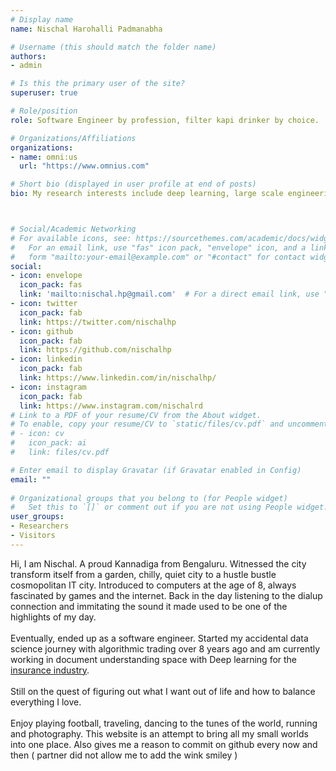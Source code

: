 ```yaml
---
# Display name
name: Nischal Harohalli Padmanabha

# Username (this should match the folder name)
authors:
- admin

# Is this the primary user of the site?
superuser: true

# Role/position
role: Software Engineer by profession, filter kapi drinker by choice.

# Organizations/Affiliations
organizations:
- name: omni:us
  url: "https://www.omnius.com"

# Short bio (displayed in user profile at end of posts)
bio: My research interests include deep learning, large scale engineering and social interactions.



# Social/Academic Networking
# For available icons, see: https://sourcethemes.com/academic/docs/widgets/#icons
#   For an email link, use "fas" icon pack, "envelope" icon, and a link in the
#   form "mailto:your-email@example.com" or "#contact" for contact widget.
social:
- icon: envelope
  icon_pack: fas
  link: 'mailto:nischal.hp@gmail.com'  # For a direct email link, use "mailto:test@example.org".
- icon: twitter
  icon_pack: fab
  link: https://twitter.com/nischalhp
- icon: github
  icon_pack: fab
  link: https://github.com/nischalhp
- icon: linkedin
  icon_pack: fab
  link: https://www.linkedin.com/in/nischalhp/
- icon: instagram 
  icon_pack: fab
  link: https://www.instagram.com/nischalrd
# Link to a PDF of your resume/CV from the About widget.
# To enable, copy your resume/CV to `static/files/cv.pdf` and uncomment the lines below.  
# - icon: cv
#   icon_pack: ai
#   link: files/cv.pdf

# Enter email to display Gravatar (if Gravatar enabled in Config)
email: ""
  
# Organizational groups that you belong to (for People widget)
#   Set this to `[]` or comment out if you are not using People widget.  
user_groups:
- Researchers
- Visitors
---
```


Hi, I am Nischal. A proud Kannadiga from Bengaluru.  Witnessed the city transform itself from a garden, chilly, quiet city to a hustle bustle cosmopolitan IT city. Introduced to computers at the age of 8, always fascinated by games and the internet. Back in the day listening to the dialup connection and immitating the sound it made used to be one of the highlights of my day. 
<br>
<br>
Eventually, ended up as a software engineer. Started my accidental data science journey with algorithmic trading over 8 years ago and am currently working in document understanding space with Deep learning for the [insurance industry](www.omnius.com). 
<br>
<br>
Still on the quest of figuring out what I want out of life and how to balance everything I love. 
<br>
<br>
Enjoy playing football, traveling, dancing to the tunes of the world, running and photography. This website is an attempt to bring all my small worlds into one place. 
Also gives me a reason to commit on github every now and then ( partner did not allow me to add the wink smiley )
<br>
<br>